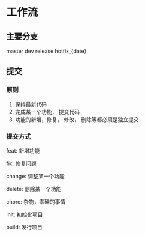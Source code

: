 # 工作流

## 主要分支
master
dev
release
hotfix_{date}

## 提交

### 原则
1. 保持最新代码
2. 完成某一个功能， 提交代码
3. 功能的新增，修复， 修改， 删除等都必须是独立提交

### 提交方式

feat: 新增功能

fix: 修复问题

change: 调整某一个功能

delete: 删除某一个功能

chore: 杂物，零碎的事情

init: 初始化项目

build: 发行项目

